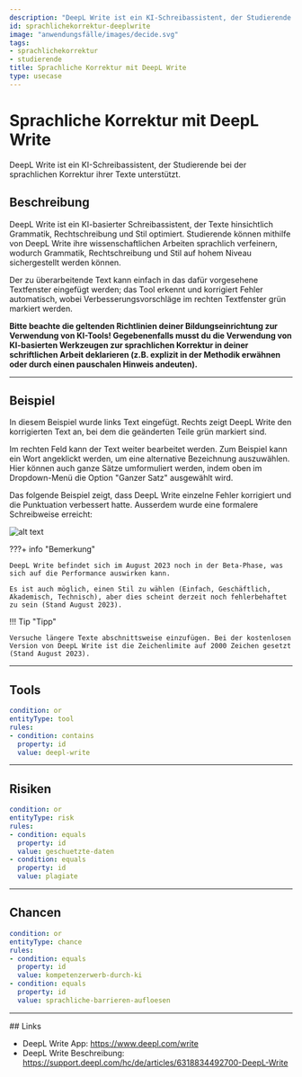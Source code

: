 ```yaml
---
description: "DeepL Write ist ein KI-Schreibassistent, der Studierende bei der sprachlichen Korrektur ihrer Texte unterstützt."
id: sprachlichekorrektur-deeplwrite
image: "anwendungsfälle/images/decide.svg"
tags:
- sprachlichekorrektur
- studierende
title: Sprachliche Korrektur mit DeepL Write
type: usecase
---
```



# Sprachliche Korrektur mit DeepL Write
DeepL Write ist ein KI-Schreibassistent, der Studierende bei der sprachlichen Korrektur ihrer Texte unterstützt.

## Beschreibung

DeepL Write ist ein KI-basierter Schreibassistent, der Texte hinsichtlich Grammatik, Rechtschreibung und Stil optimiert. Studierende können mithilfe von DeepL Write ihre wissenschaftlichen Arbeiten sprachlich verfeinern, wodurch Grammatik, Rechtschreibung und Stil auf hohem Niveau sichergestellt werden können. 

Der zu überarbeitende Text kann einfach in das dafür vorgesehene Textfenster eingefügt werden; das Tool erkennt und korrigiert Fehler automatisch, wobei Verbesserungsvorschläge im rechten Textfenster grün markiert werden.

**Bitte beachte die geltenden Richtlinien deiner Bildungseinrichtung zur Verwendung von KI-Tools! Gegebenenfalls musst du die Verwendung von KI-basierten Werkzeugen zur sprachlichen Korrektur in deiner schriftlichen Arbeit deklarieren (z.B. explizit in der Methodik erwähnen oder durch einen pauschalen Hinweis andeuten).**


---


## Beispiel

In diesem Beispiel wurde links Text eingefügt. Rechts zeigt DeepL Write den korrigierten Text an, bei dem die geänderten Teile grün markiert sind.

Im rechten Feld kann der Text weiter bearbeitet werden. Zum Beispiel kann ein Wort angeklickt werden, um eine alternative Bezeichnung auszuwählen. Hier können auch ganze Sätze umformuliert werden, indem oben im Dropdown-Menü die Option "Ganzer Satz" ausgewählt wird.

Das folgende Beispiel zeigt, dass DeepL Write einzelne Fehler korrigiert und die Punktuation verbessert hatte. Ausserdem wurde eine formalere Schreibweise erreicht:

![alt text](../images/deeplwrite-sprachlichekorrektur/deeplwrite-1.png)


???+ info "Bemerkung"

    DeepL Write befindet sich im August 2023 noch in der Beta-Phase, was sich auf die Performance auswirken kann.

    Es ist auch möglich, einen Stil zu wählen (Einfach, Geschäftlich, Akademisch, Technisch), aber dies scheint derzeit noch fehlerbehaftet zu sein (Stand August 2023).


!!! Tip  "Tipp"

    Versuche längere Texte abschnittsweise einzufügen. Bei der kostenlosen Version von DeepL Write ist die Zeichenlimite auf 2000 Zeichen gesetzt (Stand August 2023).  
      
    

---


## Tools 

```yaml
condition: or
entityType: tool
rules:
- condition: contains
  property: id
  value: deepl-write
```


---


## Risiken


```yaml
condition: or
entityType: risk
rules:
- condition: equals
  property: id
  value: geschuetzte-daten
- condition: equals
  property: id
  value: plagiate
```


---


## Chancen

```yaml
condition: or
entityType: chance
rules:
- condition: equals
  property: id
  value: kompetenzerwerb-durch-ki
- condition: equals
  property: id
  value: sprachliche-barrieren-aufloesen
```


---


## Links

- DeepL Write App: https://www.deepl.com/write
- DeepL Write Beschreibung: https://support.deepl.com/hc/de/articles/6318834492700-DeepL-Write 

